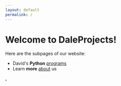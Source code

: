 ```yaml
---
layout: default
permalink: /
---
```


<div class="home">

  <h1 class="page-heading">Welcome to DaleProjects!</h1>
  <p>Here are the subpages of our website:</p>         
  <ul>
  <li>David's <b>Python</b> <a href="/programs">programs</a></li>
  <li>Learn <b>more</b>  <a href="/about">about</a> us</li>
  </ul>

<a href="https://daleprojects.github.io/secret/" class="gaster">.</a>

<!--
  <ul class="post-list">
    {% for post in site.posts %}
      <li>
        <span class="post-meta">{{ post.date | date: "%b %-d, %Y" }}</span>

        <h2>
          <a class="post-link" href="{{ post.url | prepend: site.baseurl }}">{{ post.title }}</a>
        </h2>
      </li>
    {% endfor %}
  </ul>

  <p class="rss-subscribe">subscribe <a href="{{ "/feed.xml" | prepend: site.baseurl }}">via RSS</a></p>
-->
</div>
